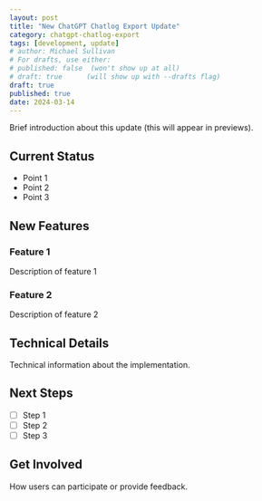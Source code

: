 ```yaml
---
layout: post
title: "New ChatGPT Chatlog Export Update"
category: chatgpt-chatlog-export
tags: [development, update]
# author: Michael Sullivan
# For drafts, use either:
# published: false  (won't show up at all)
# draft: true      (will show up with --drafts flag)
draft: true
published: true
date: 2024-03-14
---
```


Brief introduction about this update (this will appear in previews).

<!--more-->

## Current Status

- Point 1
- Point 2
- Point 3

## New Features

### Feature 1
Description of feature 1

### Feature 2
Description of feature 2

## Technical Details

Technical information about the implementation.

## Next Steps

- [ ] Step 1
- [ ] Step 2
- [ ] Step 3

## Get Involved

How users can participate or provide feedback.
